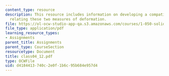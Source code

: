 ```yaml
---
content_type: resource
description: This resource includes information on developing a compatibility condition
  relating these two measures of deformation.
file: https://ol-ocw-studio-app-qa.s3.amazonaws.com/courses/1-050-solid-mechanics-fall-2004/d4184413740c2e0f1b6c95b684e957d4_class04_12.pdf
file_type: application/pdf
learning_resource_types:
- Assignments
parent_title: Assignments
parent_type: CourseSection
resourcetype: Document
title: class04_12.pdf
type: OCWFile
uid: d4184413-740c-2e0f-1b6c-95b684e957d4
---
```

